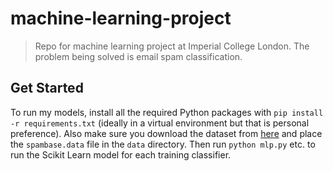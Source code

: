 # machine-learning-project

> Repo for machine learning project at Imperial College London.  The problem being solved is email spam classification.

## Get Started
To run my models, install all the required Python packages with `pip install -r requirements.txt` (ideally in a virtual environment but that is personal preference).  Also make sure you download the dataset from [here](https://archive.ics.uci.edu/ml/datasets/spambase) and place the `spambase.data` file in the `data` directory.  Then run `python mlp.py` etc. to run the Scikit Learn model for each training classifier.
